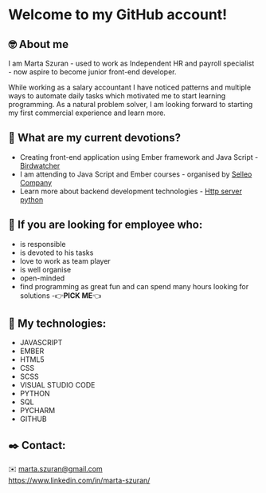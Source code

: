 # Welcome to my GitHub account! 

## :nerd_face: About me

I am Marta Szuran - used to work as Independent HR and payroll specialist - now aspire to become junior front-end developer.

While working as a salary accountant I have noticed patterns and multiple ways to automate daily tasks which motivated me to start learning programming. 
As a natural problem solver, I am looking forward to starting my first commercial experience and learn more. 

## :blue_heart: What are my current devotions?
* Creating front-end application using Ember framework and Java Script - [Birdwatcher](https://visionary-griffin-a9e9c7.netlify.app/)
* I am attending to Java Script and Ember courses - organised by [Selleo Company](https://selleo.com/)
* Learn more about backend development technologies - [Http server python](https://github.com/MartaSzuran/Http-server-python)

## :muscle: If you are looking for employee who:
* is responsible
* is devoted to his tasks
* love to work as team player
* is well organise
* open-minded
* find programming as great fun and can spend many hours looking for solutions 
        -:point_right:__PICK ME__:point_left:

## :hammer: My technologies:

* JAVASCRIPT
* EMBER
* HTML5
* CSS
* SCSS
* VISUAL STUDIO CODE
* PYTHON
* SQL
* PYCHARM
* GITHUB

## :black_nib: Contact:
:envelope: marta.szuran@gmail.com      
https://www.linkedin.com/in/marta-szuran/

